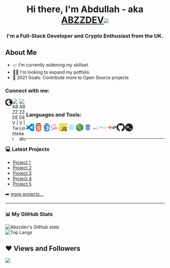 <h1 align="center">Hi there, I'm Abdullah - aka <a href="https://abzzdev.github.io">ABZZDEV</a><img src="https://raw.githubusercontent.com/MartinHeinz/MartinHeinz/master/wave.gif" width="30px"></h1>
<h3 align="center">I'm a Full-Stack Developer and Crypto Enthusiast from the UK.</h3>

## About Me

- 📈 I’m currently widening my skillset
- 👨‍💻 I'm looking to expand my potfolio
- 🥅 2021 Goals: Contribute more to Open Source projects

### Connect with me:

[<img align="left" alt="abzzdev.github.io" width="22px" src="https://raw.githubusercontent.com/iconic/open-iconic/master/svg/globe.svg" />][website]
<!-- [<img align="left" alt="ABZZDEV | YouTube" width="22px" src="https://cdn.jsdelivr.net/npm/simple-icons@v3/icons/youtube.svg" />][youtube] -->
[<img align="left" alt="ABZZDEV | Twitter" width="22px" src="https://cdn.jsdelivr.net/npm/simple-icons@v3/icons/twitter.svg" />][twitter]
[<img align="left" alt="ABZZDEV | LinkedIn" width="22px" src="https://cdn.jsdelivr.net/npm/simple-icons@v3/icons/linkedin.svg" />][linkedin]
<!-- [<img align="left" alt="ABZZDEV | Instagram" width="22px" src="https://cdn.jsdelivr.net/npm/simple-icons@v3/icons/instagram.svg" />][instagram] -->

<br />

### Languages and Tools:

<img align="left" alt="Visual Studio Code" width="26px" src="https://raw.githubusercontent.com/github/explore/80688e429a7d4ef2fca1e82350fe8e3517d3494d/topics/visual-studio-code/visual-studio-code.png" />
<img align="left" alt="HTML5" width="26px" src="https://raw.githubusercontent.com/github/explore/80688e429a7d4ef2fca1e82350fe8e3517d3494d/topics/html/html.png" />
<img align="left" alt="CSS3" width="26px" src="https://raw.githubusercontent.com/github/explore/80688e429a7d4ef2fca1e82350fe8e3517d3494d/topics/css/css.png" />
<img align="left" alt="Sass" width="26px" src="https://raw.githubusercontent.com/github/explore/80688e429a7d4ef2fca1e82350fe8e3517d3494d/topics/sass/sass.png" />
<img align="left" alt="JavaScript" width="26px" src="https://raw.githubusercontent.com/github/explore/80688e429a7d4ef2fca1e82350fe8e3517d3494d/topics/javascript/javascript.png" />
<img align="left" alt="React" width="26px" src="https://raw.githubusercontent.com/github/explore/80688e429a7d4ef2fca1e82350fe8e3517d3494d/topics/react/react.png" />
<img align="left" alt="Node.js" width="26px" src="https://raw.githubusercontent.com/github/explore/80688e429a7d4ef2fca1e82350fe8e3517d3494d/topics/nodejs/nodejs.png" />
<img align="left" alt="SQL" width="26px" src="https://raw.githubusercontent.com/github/explore/80688e429a7d4ef2fca1e82350fe8e3517d3494d/topics/sql/sql.png" />
<img align="left" alt="MySQL" width="26px" src="https://raw.githubusercontent.com/github/explore/80688e429a7d4ef2fca1e82350fe8e3517d3494d/topics/mysql/mysql.png" />
<img align="left" alt="MongoDB" width="26px" src="https://raw.githubusercontent.com/github/explore/80688e429a7d4ef2fca1e82350fe8e3517d3494d/topics/mongodb/mongodb.png" />
<img align="left" alt="Git" width="26px" src="https://raw.githubusercontent.com/github/explore/80688e429a7d4ef2fca1e82350fe8e3517d3494d/topics/git/git.png" />
<img align="left" alt="GitHub" width="26px" src="https://raw.githubusercontent.com/github/explore/78df643247d429f6cc873026c0622819ad797942/topics/github/github.png" />
<img align="left" alt="Terminal" width="26px" src="https://raw.githubusercontent.com/github/explore/80688e429a7d4ef2fca1e82350fe8e3517d3494d/topics/terminal/terminal.png" />

<br />
<br />

---

### 💻 Latest Projects

<!-- PROJECT-LIST:START -->
- [Project 1](https://google.com)
- [Project 2](https://google.com)
- [Project 3](https://google.com)
- [Project 4](https://google.com)
- [Project 5](https://google.com)
<!-- PROJECT-LIST:END -->

➡️ [more projects...](https://abzzdev.github.io)

---

### 📊 My GitHub Stats

![Abzzdev's GitHub stats](https://github-readme-stats.vercel.app/api?username=abzzdev&count_private=true&show_icons=true&theme=gradient)
<br>
![Top Langs](https://github-readme-stats.vercel.app/api/top-langs/?username=abzzdev&langs_count=8&layout=compact)

## ❤ Views and Followers
<a href="https://github.com/Meghna-DAS/github-profile-views-counter">
    <img src="https://komarev.com/ghpvc/?username=abzzdev">
</a>

[website]: https://abzzdev.github.io
[twitter]: https://twitter.com/abzzdev
[youtube]: https://youtube.com/
[instagram]: https://instagram.com/
[linkedin]: https://linkedin.com/in/abdullah-shah-16a1a3174